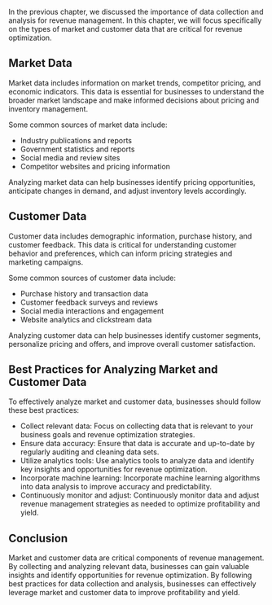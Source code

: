 
In the previous chapter, we discussed the importance of data collection and analysis for revenue management. In this chapter, we will focus specifically on the types of market and customer data that are critical for revenue optimization.

Market Data
-----------

Market data includes information on market trends, competitor pricing, and economic indicators. This data is essential for businesses to understand the broader market landscape and make informed decisions about pricing and inventory management.

Some common sources of market data include:

* Industry publications and reports
* Government statistics and reports
* Social media and review sites
* Competitor websites and pricing information

Analyzing market data can help businesses identify pricing opportunities, anticipate changes in demand, and adjust inventory levels accordingly.

Customer Data
-------------

Customer data includes demographic information, purchase history, and customer feedback. This data is critical for understanding customer behavior and preferences, which can inform pricing strategies and marketing campaigns.

Some common sources of customer data include:

* Purchase history and transaction data
* Customer feedback surveys and reviews
* Social media interactions and engagement
* Website analytics and clickstream data

Analyzing customer data can help businesses identify customer segments, personalize pricing and offers, and improve overall customer satisfaction.

Best Practices for Analyzing Market and Customer Data
-----------------------------------------------------

To effectively analyze market and customer data, businesses should follow these best practices:

* Collect relevant data: Focus on collecting data that is relevant to your business goals and revenue optimization strategies.
* Ensure data accuracy: Ensure that data is accurate and up-to-date by regularly auditing and cleaning data sets.
* Utilize analytics tools: Use analytics tools to analyze data and identify key insights and opportunities for revenue optimization.
* Incorporate machine learning: Incorporate machine learning algorithms into data analysis to improve accuracy and predictability.
* Continuously monitor and adjust: Continuously monitor data and adjust revenue management strategies as needed to optimize profitability and yield.

Conclusion
----------

Market and customer data are critical components of revenue management. By collecting and analyzing relevant data, businesses can gain valuable insights and identify opportunities for revenue optimization. By following best practices for data collection and analysis, businesses can effectively leverage market and customer data to improve profitability and yield.
